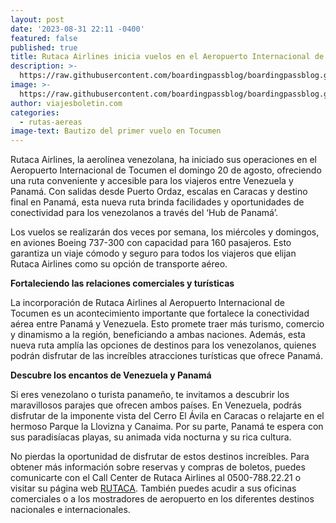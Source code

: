 ```yaml
---
layout: post
date: '2023-08-31 22:11 -0400'
featured: false
published: true
title: Rutaca Airlines inicia vuelos en el Aeropuerto Internacional de Tocumen
description: >-
  https://raw.githubusercontent.com/boardingpassblog/boardingpassblog.github.io/main/assets/images/Rutaca-PTY.jpg
image: >-
  https://raw.githubusercontent.com/boardingpassblog/boardingpassblog.github.io/main/assets/images/Rutaca-PTY.jpg
author: viajesboletin.com
categories:
  - rutas-aereas
image-text: Bautizo del primer vuelo en Tocumen
---
```

Rutaca Airlines, la aerolínea venezolana, ha iniciado sus operaciones en el Aeropuerto Internacional de Tocumen el domingo 20 de agosto, ofreciendo una ruta conveniente y accesible para los viajeros entre Venezuela y Panamá. Con salidas desde Puerto Ordaz, escalas en Caracas y destino final en Panamá, esta nueva ruta brinda facilidades y oportunidades de conectividad para los venezolanos a través del ‘Hub de Panamá’.

Los vuelos se realizarán dos veces por semana, los miércoles y domingos, en aviones Boeing 737-300 con capacidad para 160 pasajeros. Esto garantiza un viaje cómodo y seguro para todos los viajeros que elijan Rutaca Airlines como su opción de transporte aéreo.

**Fortaleciendo las relaciones comerciales y turísticas**

La incorporación de Rutaca Airlines al Aeropuerto Internacional de Tocumen es un acontecimiento importante que fortalece la conectividad aérea entre Panamá y Venezuela. Esto promete traer más turismo, comercio y dinamismo a la región, beneficiando a ambas naciones. Además, esta nueva ruta amplía las opciones de destinos para los venezolanos, quienes podrán disfrutar de las increíbles atracciones turísticas que ofrece Panamá.

**Descubre los encantos de Venezuela y Panamá**

Si eres venezolano o turista panameño, te invitamos a descubrir los maravillosos parajes que ofrecen ambos países. En Venezuela, podrás disfrutar de la imponente vista del Cerro El Ávila en Caracas o relajarte en el hermoso Parque la Llovizna y Canaima. Por su parte, Panamá te espera con sus paradisíacas playas, su animada vida nocturna y su rica cultura.

No pierdas la oportunidad de disfrutar de estos destinos increíbles. Para obtener más información sobre reservas y compras de boletos, puedes comunicarte con el Call Center de Rutaca Airlines al 0500-788.22.21 o visitar su página web [RUTACA](www.flyrutaca.com). También puedes acudir a sus oficinas comerciales o a los mostradores de aeropuerto en los diferentes destinos nacionales e internacionales.
